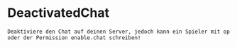 # DeactivatedChat

```
Deaktiviere den Chat auf deinen Server, jedoch kann ein Spieler mit op oder der Permission enable.chat schreiben!
```
